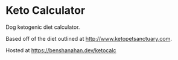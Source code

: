 # Keto Calculator

Dog ketogenic diet calculator.

Based off of the diet outlined at http://www.ketopetsanctuary.com.

Hosted at https://benshanahan.dev/ketocalc
